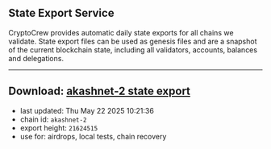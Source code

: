 ## State Export Service
CryptoCrew provides automatic daily state exports for all chains we validate. State export files can be used as genesis files and are a snapshot of the current blockchain state, including all validators, accounts, balances and delegations.

---
**Download: [akashnet-2 state export](https://dl-eu2.ccvalidators.com/SERVICE/akash/akashnet-2_export_21624515.json)**
---

- last updated: Thu May 22 2025 10:21:36
- chain id: `akashnet-2`
- export height: `21624515`
- use for: airdrops, local tests, chain recovery
